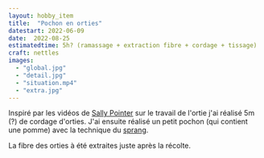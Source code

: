 ```yaml
---
layout: hobby_item
title:  "Pochon en orties"
datestart: 2022-06-09
date:  2022-08-25
estimatedtime: 5h? (ramassage + extraction fibre + cordage + tissage)
craft: nettles
images:
  - "global.jpg"
  - "detail.jpg"
  - "situation.mp4"
  - "extra.jpg"
---
```

Inspiré par les vidéos de [Sally Pointer](https://www.youtube.com/watch?v=5Eq7fyLMu9I&t=5s) sur le travail de l'ortie j'ai réalisé 5m (?) de cordage d'orties. J'ai ensuite réalisé un petit pochon (qui contient une pomme) avec la technique du [sprang](https://www.youtube.com/watch?v=JInRLAfgVqI).

La fibre des orties à été extraites juste après la récolte.